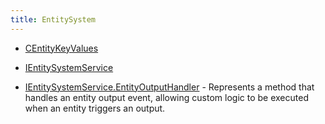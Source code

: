 ```yaml
---
title: EntitySystem
---
```


- [CEntityKeyValues](/docs/api/shared/entitysystem/centitykeyvalues)

- [IEntitySystemService](/docs/api/shared/entitysystem/ientitysystemservice)

- [IEntitySystemService.EntityOutputHandler](/docs/api/shared/entitysystem/ientitysystemservice/entityoutputhandler) - Represents a method that handles an entity output event, allowing custom logic to be executed when an entity
triggers an output.

